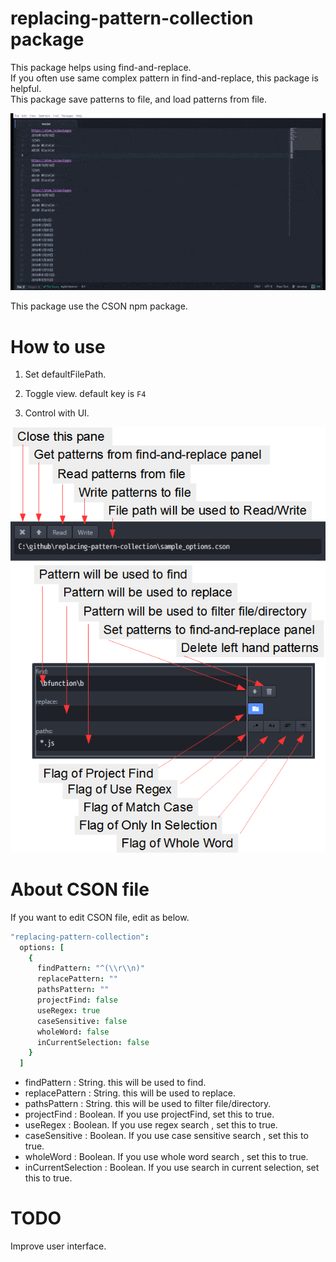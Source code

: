 # replacing-pattern-collection package

This package helps using find-and-replace.  
If you often use same complex pattern in find-and-replace, this package is helpful.  
This package save patterns to file, and load patterns from file.  

![demo](https://raw.githubusercontent.com/BlueSilverCat/replacing-pattern-collection/master/replacing-pattern-collection.gif?raw=true)

This package use the CSON npm package.

# How to use

1. Set defaultFilePath.

2. Toggle view. default key is `F4`

3. Control with UI.

![User interface](https://raw.githubusercontent.com/BlueSilverCat/replacing-pattern-collection/master/user-interface.png?raw=true)

# About CSON file
If you want to edit CSON file, edit as below.  
```.coffee
"replacing-pattern-collection":
  options: [
    {
      findPattern: "^(\\r\\n)"
      replacePattern: ""
      pathsPattern: ""
      projectFind: false
      useRegex: true
      caseSensitive: false
      wholeWord: false
      inCurrentSelection: false
    }
  ]
```
* findPattern : String. this will be used to find.
* replacePattern : String. this will be used to replace.
* pathsPattern : String. this will be used to filter file/directory.
* projectFind : Boolean. If you use projectFind, set this to true.
* useRegex : Boolean.  If you use regex search , set this to true.
* caseSensitive : Boolean. If you use case sensitive search , set this to true.
* wholeWord : Boolean. If you use whole word search , set this to true.
* inCurrentSelection : Boolean. If you use search in current selection, set this to true.

# TODO
Improve user interface.
